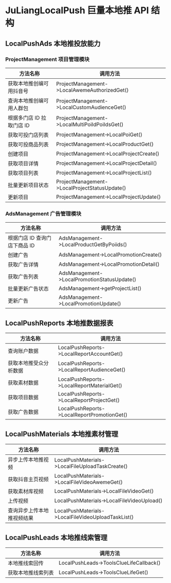 # JuLiangLocalPush 巨量本地推 API 结构

## LocalPushAds 本地推投放能力

### ProjectManagement 项目管理模块

| 方法名称                  | 调用方法                                      |
| ------------------------- | --------------------------------------------- |
| 获取本地推创编可用抖音号  | ProjectManagement->LocalAwemeAuthorizedGet()  |
| 查询本地推创编可用人群包  | ProjectManagement->LocalCustomAudienceGet()   |
| 根据多门店 ID 拉取门店 ID | ProjectManagement->LocalMultiPoiIdPoiIdsGet() |
| 获取可投门店列表          | ProjectManagement->LocalPoiGet()              |
| 获取可投商品列表          | ProjectManagement->LocalProductGet()          |
| 创建项目                  | ProjectManagement->LocalProjectCreate()       |
| 获取项目详情              | ProjectManagement->LocalProjectDetail()       |
| 获取项目列表              | ProjectManagement->LocalProjectList()         |
| 批量更新项目状态          | ProjectManagement->LocalProjectStatusUpdate() |
| 更新项目                  | ProjectManagement->LocalProjectUpdate()       |

### AdsManagement 广告管理模块

| 方法名称                      | 调用方法                                    |
| ----------------------------- | ------------------------------------------- |
| 根据门店 ID 查询门店下商品 ID | AdsManagement->LocalProductGetByPoiids()    |
| 创建广告                      | AdsManagement->LocalPromotionCreate()       |
| 获取广告详情                  | AdsManagement->LocalPromotionDetail()       |
| 获取广告列表                  | AdsManagement->LocalPromotionStatusUpdate() |
| 批量更新广告状态              | AdsManagement->getProjectList()             |
| 更新广告                      | AdsManagement->LocalPromotionUpdate()       |

## LocalPushReports 本地推数据报表

| 方法名称               | 调用方法                                    |
| ---------------------- | ------------------------------------------- |
| 查询账户数据           | LocalPushReports->LocalReportAccountGet()   |
| 获取本地推受众分析数据 | LocalPushReports->LocalReportAudienceGet()  |
| 获取素材数据           | LocalPushReports->LocalReportMaterialGet()  |
| 获取项目数据           | LocalPushReports->LocalReportProjectGet()   |
| 获取广告数据           | LocalPushReports->LocalReportPromotionGet() |

## LocalPushMaterials 本地推素材管理

| 方法名称                   | 调用方法                                           |
| -------------------------- | -------------------------------------------------- |
| 异步上传本地推视频         | LocalPushMaterials->LocalFileUploadTaskCreate()    |
| 获取抖音主页视频           | LocalPushMaterials->LocalFileVideoAwemeGet()       |
| 获取素材库视频             | LocalPushMaterials->LocalFileVideoGet()            |
| 上传视频                   | LocalPushMaterials->LocalFileVideoUpload()         |
| 查询异步上传本地推视频结果 | LocalPushMaterials->LocalFileVideoUploadTaskList() |

## LocalPushLeads 本地推线索管理

| 方法名称           | 调用方法                                |
| ------------------ | --------------------------------------- |
| 本地推线索回传     | LocalPushLeads->ToolsClueLifeCallback() |
| 获取本地推线索列表 | LocalPushLeads->ToolsClueLifeGet()      |
